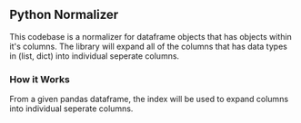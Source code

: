 ## Python Normalizer

This codebase is a normalizer for dataframe objects that has objects within it's columns. The library will expand all of the columns that has data types in (list, dict) into individual seperate columns.

### How it Works

From a given pandas dataframe, the index will be used to expand columns into individual seperate columns.